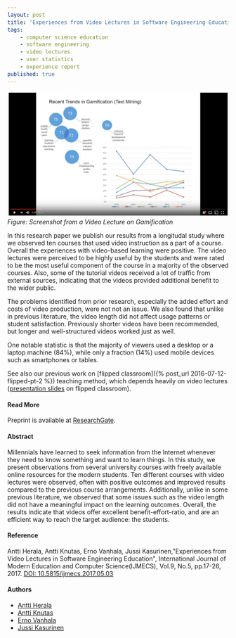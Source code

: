 ```yaml
---
layout: post
title: 'Experiences from Video Lectures in Software Engineering Education'
tags:
    - computer science education
    - software engineering
    - video lectures
    - user statistics
    - experience report
published: true
---
```


![Figure: Screenshot from a Video Lecture on Gamification](/assets/img/2017-05-03-video-instruction.jpg)
*Figure: Screenshot from a Video Lecture on Gamification*

In this research paper we publish our results from a longitudal study where we observed ten courses that used video instruction as a part of a course. Overall the experiences with video-based learning were positive. The video lectures were perceived to be highly useful by the students and were rated to be the most useful component of the course in a majority of the observed courses. Also, some of the tutorial videos received a lot of traffic from external sources, indicating that the videos provided additional benefit to the wider public.

The problems identified from prior research, especially the added effort and costs of video production, were not not an issue. We also found that unlike in previous literature, the video length did not affect usage patterns or student satisfaction. Previously shorter videos have been recommended, but longer and well-structured videos worked just as well.

One notable statistic is that the majority of viewers used a desktop or a laptop machine (84%), while only a fraction (14%) used mobile devices such as smartphones or tables.

See also our previous work on [flipped classroom]({% post_url 2016-07-12-flipped-pt-2 %}) teaching method, which depends heavily on video lectures ([presentation slides](http://doi.org/10.5281/zenodo.495592) on flipped classroom).

#### Read More
Preprint is available at [ResearchGate](https://www.researchgate.net/publication/316608368_Experiences_from_Video_Lectures_in_Software_Engineering_Education).

#### Abstract
Millennials have learned to seek information from the Internet whenever they need to know something and want to learn things. In this study, we present observations from several university courses with freely available online resources for the modern students. Ten different courses with video lectures were observed, often with positive outcomes and improved results compared to the previous course arrangements. Additionally, unlike in some previous literature, we observed that some issues such as the video length did not have a meaningful impact on the learning outcomes. Overall, the results indicate that videos offer excellent benefit-effort-ratio, and are an efficient way to reach the target audience: the students.

#### Reference
Antti Herala, Antti Knutas, Erno Vanhala, Jussi Kasurinen,"Experiences from Video Lectures in Software Engineering Education", International Journal of Modern Education and Computer Science(IJMECS), Vol.9, No.5, pp.17-26, 2017. [DOI: 10.5815/ijmecs.2017.05.03](https://dx.doi.org/10.5815/ijmecs.2017.05.03)


#### Authors
* [Antti Herala](https://twitter.com/anttiherala)
* [Antti Knutas](https://twitter.com/aknutas)
* [Erno Vanhala](https://twitter.com/ernovanhala)
* [Jussi Kasurinen](https://twitter.com/jkasurin)

